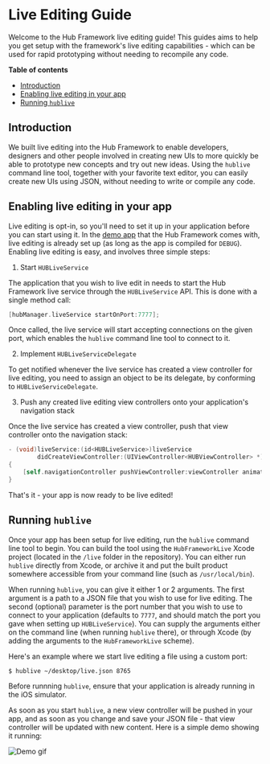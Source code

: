 # Live Editing Guide

Welcome to the Hub Framework live editing guide! This guides aims to help you get setup with the framework's live editing capabilities - which can be used for rapid prototyping without needing to recompile any code.

**Table of contents**

- [Introduction](#introduction)
- [Enabling live editing in your app](#enabling-live-editing-in-your-app)
- [Running `hublive`](#running-hublive)

## Introduction

We built live editing into the Hub Framework to enable developers, designers and other people involved in creating new UIs to more quickly be able to prototype new concepts and try out new ideas. Using the `hublive` command line tool, together with your favorite text editor, you can easily create new UIs using JSON, without needing to write or compile any code.

## Enabling live editing in your app

Live editing is opt-in, so you'll need to set it up in your application before you can start using it. In the [demo app](https://github.com/spotify/HubFramework/tree/master/demo) that the Hub Framework comes with, live editing is already set up (as long as the app is compiled for `DEBUG`). Enabling live editing is easy, and involves three simple steps:

1. Start `HUBLiveService`

The application that you wish to live edit in needs to start the Hub Framework live service through the `HUBLiveService` API. This is done with a single method call:

```objective-c
[hubManager.liveService startOnPort:7777];
```

Once called, the live service will start accepting connections on the given port, which enables the `hublive` command line tool to connect to it.

2. Implement `HUBLiveServiceDelegate`

To get notified whenever the live service has created a view controller for live editing, you need to assign an object to be its delegate, by conforming to `HUBLiveServiceDelegate`.

3. Push any created live editing view controllers onto your application's navigation stack

Once the live service has created a view controller, push that view controller onto the navigation stack:

```objective-c
- (void)liveService:(id<HUBLiveService>)liveService
        didCreateViewController:(UIViewController<HUBViewController> *)viewController
{
    [self.navigationController pushViewController:viewController animated:YES];
}
```

That's it - your app is now ready to be live edited!

## Running `hublive`

Once your app has been setup for live editing, run the `hublive` command line tool to begin. You can build the tool using the `HubFrameworkLive` Xcode project (located in the `/live` folder in the repository). You can either run `hublive` directly from Xcode, or archive it and put the built product somewhere accessible from your command line (such as `/usr/local/bin`).

When running `hublive`, you can give it either 1 or 2 arguments. The first argument is a path to a JSON file that you wish to use for live editing. The second (optional) parameter is the port number that you wish to use to connect to your application (defaults to `7777`, and should match the port you gave when setting up `HUBLiveService`). You can supply the arguments either on the command line (when running `hublive` there), or through Xcode (by adding the arguments to the `HubFrameworkLive` scheme).

Here's an example where we start live editing a file using a custom port:

```
$ hublive ~/desktop/live.json 8765
```

Before runnning `hublive`, ensure that your application is already running in the iOS simulator.

As soon as you start `hublive`, a new view controller will be pushed in your app, and as soon as you change and save your JSON file - that view controller will be updated with new content. Here is a simple demo showing it running:

![Demo gif](https://spotify.github.io/HubFramework/resources/live-editing.gif)
